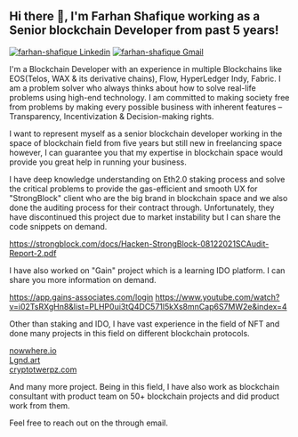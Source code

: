 <h2> Hi there 👋, I'm Farhan Shafique working as a Senior blockchain Developer from past 5 years! </h2>
    
[![farhan-shafique Linkedin](https://img.shields.io/badge/LinkedIn-0077B5?style=for-the-badge&logo=linkedin&logoColor=white)](https://www.linkedin.com/in/farhan-shafique/)
[![farhan-shafique Gmail](https://img.shields.io/badge/Gmail-D14836?style=for-the-badge&logo=gmail&logoColor=white)](https://mail.google.com/mail/u/farhan.shafique1994@gmail.com)


I'm a Blockchain Developer with an experience in multiple Blockchains like EOS(Telos, WAX & its derivative chains), Flow, HyperLedger Indy, Fabric.
I am a problem solver who always thinks about how to solve real-life problems using high-end technology. I am committed to making society free from problems by making every possible business with inherent features – Transparency, Incentivization & Decision-making rights.

I want to represent myself as a senior blockchain developer working in the space of blockchain field from five years but still new in freelancing space however, I can guarantee you that my expertise in blockchain space would provide you great help in running your business.

I have deep knowledge understanding on Eth2.0 staking process and solve the critical problems to provide the gas-efficient and smooth UX for "StrongBlock" client who are the big brand in blockchain space and we also done the auditing process for their contract through. Unfortunately, they have discontinued this project due to market instability but I can share the code snippets on demand.

https://strongblock.com/docs/Hacken-StrongBlock-08122021SCAudit-Report-2.pdf

I have also worked on "Gain" project which is a learning IDO platform. I can share you more information on demand.

https://app.gains-associates.com/login
https://www.youtube.com/watch?v=i02TsRXgHn8&list=PLHP0ui3tQ4DC571l5kXs8mnCap6S7MW2e&index=4

Other than staking and IDO, I have vast experience in the field of NFT and done many projects in this field on different blockchain protocols.

[nowwhere.io](https://nowwhere.io/index) <br>
[Lgnd.art](https://lgnd.art/) <br>
[cryptotwerpz.com](https://cryptotwerpz.com/) <br>

And many more project. Being in this field, I have also work as blockchain consultant with product team on 50+ blockchain projects and did product work from them.


Feel free to reach out on the through email.
